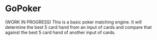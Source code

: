 # GoPoker
(WORK IN PROGRESS) 
This is a basic poker matching engine. 
It will determine the best 5 card hand from an input of cards and compare that against the best 5 card hand of another input of cards.
